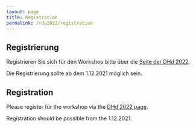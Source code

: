 ```yaml
---
layout: page
title: Registration
permalink: /rda2022/registration
---
```


<div class="language-container">
<section lang="de" markdown="1">

# Registrierung

Registrieren Sie sich für den Workshop bitte über die [Seite der DHd 2022](https://www.dhd2022.de/).

Die Registrierung sollte ab dem 1.12.2021 möglich sein.

</section>

<section lang="en" markdown="1">

# Registration

Please register für the workshop via the [DHd 2022 page](https://www.dhd2022.de/).

Registration should be possible from the 1.12.2021.

</section>
</div>
